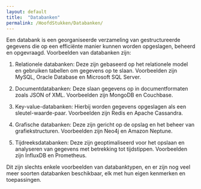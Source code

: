 ```yaml
---
layout: default
title:  "Databanken"
permalink: /HoofdStukken/Databanken/
---
```

Een databank is een georganiseerde verzameling van gestructureerde gegevens die op een efficiënte manier kunnen worden opgeslagen, beheerd en opgevraagd. Voorbeelden van databanken zijn:

1. Relationele databanken: Deze zijn gebaseerd op het relationele model en gebruiken tabellen om gegevens op te slaan. Voorbeelden zijn MySQL, Oracle Database en Microsoft SQL Server.

2. Documentdatabanken: Deze slaan gegevens op in documentformaten zoals JSON of XML. Voorbeelden zijn MongoDB en Couchbase.

3. Key-value-databanken: Hierbij worden gegevens opgeslagen als een sleutel-waarde-paar. Voorbeelden zijn Redis en Apache Cassandra.

4. Grafische databanken: Deze zijn gericht op de opslag en het beheer van grafiekstructuren. Voorbeelden zijn Neo4j en Amazon Neptune.

5. Tijdreeksdatabanken: Deze zijn geoptimaliseerd voor het opslaan en analyseren van gegevens met betrekking tot tijdstippen. Voorbeelden zijn InfluxDB en Prometheus.

Dit zijn slechts enkele voorbeelden van databanktypen, en er zijn nog veel meer soorten databanken beschikbaar, elk met hun eigen kenmerken en toepassingen.
